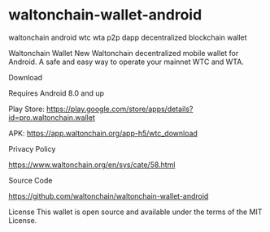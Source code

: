 # waltonchain-wallet-android
waltonchain android wtc wta p2p dapp decentralized blockchain wallet

Waltonchain Wallet New Waltonchain decentralized mobile wallet for Android. A safe and easy way to operate your mainnet WTC and WTA.  

Download

Requires Android 8.0 and up

Play Store: https://play.google.com/store/apps/details?id=pro.waltonchain.wallet

APK: https://app.waltonchain.org/app-h5/wtc_download

Privacy Policy

https://www.waltonchain.org/en/sys/cate/58.html

Source Code

https://github.com/waltonchain/waltonchain-wallet-android

License
This wallet is open source and available under the terms of the MIT License.



